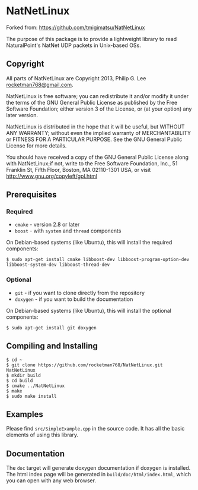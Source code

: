 # NatNetLinux

Forked from: https://github.com/tmigimatsu/NatNetLinux

The purpose of this package is to provide a lightweight library to read
NaturalPoint's NatNet UDP packets in Unix-based OSs.

## Copyright

All parts of NatNetLinux are Copyright 2013,
Philip G. Lee <rocketman768@gmail.com>.

NatNetLinux is free software; you can redistribute it and/or modify
it under the terms of the GNU General Public License as published by
the Free Software Foundation; either version 3 of the License, or
(at your option) any later version.
    
NatNetLinux is distributed in the hope that it will be useful,
but WITHOUT ANY WARRANTY; without even the implied warranty of
MERCHANTABILITY or FITNESS FOR A PARTICULAR PURPOSE.  See the
GNU General Public License for more details.
    
You should have received a copy of the GNU General Public License
along with NatNetLinux;if not, write to the Free Software Foundation,
Inc., 51 Franklin St, Fifth Floor, Boston, MA  02110-1301 USA, or visit
http://www.gnu.org/copyleft/gpl.html

## Prerequisites

### Required

* `cmake` - version 2.8 or later
* `boost` - with `system` and `thread` components

On Debian-based systems (like Ubuntu), this will install the required
components:

    $ sudo apt-get install cmake libboost-dev libboost-program-option-dev libboost-system-dev libboost-thread-dev

### Optional

* `git` - if you want to clone directly from the repository
* `doxygen` - if you want to build the documentation

On Debian-based systems (like Ubuntu), this will install the optional
components:

    $ sudo apt-get install git doxygen

## Compiling and Installing

    $ cd ~
    $ git clone https://github.com/rocketman768/NatNetLinux.git NatNetLinux
    $ mkdir build
    $ cd build
    $ cmake ../NatNetLinux
    $ make
    $ sudo make install

## Examples

Please find `src/SimpleExample.cpp` in the source code. It has all the basic
elements of using this library.

## Documentation

The `doc` target will generate doxygen documentation if doxygen is installed.
The html index page will be generated in `build/doc/html/index.html`, which
you can open with any web browser.

